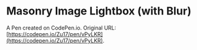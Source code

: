# Masonry Image Lightbox (with Blur)

A Pen created on CodePen.io. Original URL: [https://codepen.io/Zu17/pen/vPyLKR](https://codepen.io/Zu17/pen/vPyLKR).

